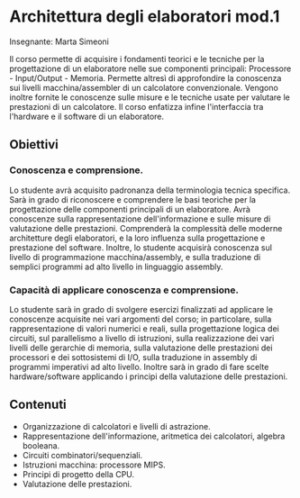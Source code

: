 # Architettura degli elaboratori mod.1

Insegnante: Marta Simeoni

Il corso permette di acquisire i fondamenti teorici e le tecniche per la progettazione di un elaboratore nelle sue componenti principali: Processore - Input/Output - Memoria.
Permette altresì di approfondire la conoscenza sui livelli macchina/assembler di un calcolatore convenzionale.
Vengono inoltre fornite le conoscenze sulle misure e le tecniche usate per valutare le prestazioni di un calcolatore.
Il corso enfatizza infine l'interfaccia tra l'hardware e il software di un elaboratore.

## Obiettivi

### Conoscenza e comprensione.

Lo studente avrà acquisito padronanza della terminologia tecnica specifica.
Sarà in grado di riconoscere e comprendere le basi teoriche per la progettazione delle componenti principali di un elaboratore.
Avrà conoscenze sulla rappresentazione dell'informazione e sulle misure di valutazione delle prestazioni.
Comprenderà la complessità delle moderne architetture degli elaboratori, e la loro influenza sulla progettazione e prestazione del software.
Inoltre, lo studente acquisirà conoscenza sul livello di programmazione macchina/assembly, e sulla traduzione di semplici programmi ad alto livello in linguaggio assembly.

### Capacità di applicare conoscenza e comprensione.

Lo studente sarà in grado di svolgere esercizi finalizzati ad applicare le conoscenze acquisite nei vari argomenti del corso; in particolare, sulla rappresentazione di valori numerici e reali, sulla progettazione logica dei circuiti, sul parallelismo a livello di istruzioni, sulla realizzazione dei vari livelli delle gerarchie di memoria, sulla valutazione delle prestazioni dei
processori e dei sottosistemi di I/O, sulla traduzione in assembly di programmi imperativi ad alto livello.
Inoltre sarà in grado di fare scelte hardware/software applicando i principi della valutazione delle prestazioni.

## Contenuti

- Organizzazione di calcolatori e livelli di astrazione.
- Rappresentazione dell'informazione, aritmetica dei calcolatori, algebra booleana.
- Circuiti combinatori/sequenziali.
- Istruzioni macchina: processore MIPS.
- Principi di progetto della CPU.
- Valutazione delle prestazioni.
